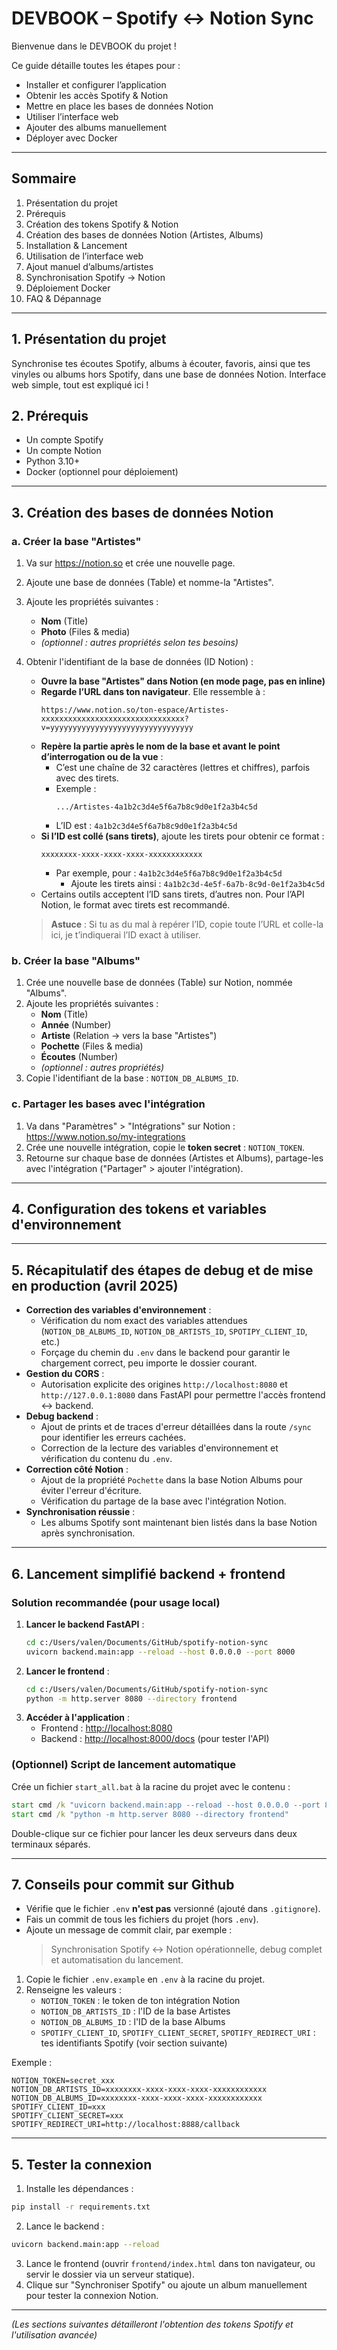# DEVBOOK – Spotify ↔️ Notion Sync

Bienvenue dans le DEVBOOK du projet !

Ce guide détaille toutes les étapes pour :
- Installer et configurer l’application
- Obtenir les accès Spotify & Notion
- Mettre en place les bases de données Notion
- Utiliser l’interface web
- Ajouter des albums manuellement
- Déployer avec Docker

---

## Sommaire
1. Présentation du projet
2. Prérequis
3. Création des tokens Spotify & Notion
4. Création des bases de données Notion (Artistes, Albums)
5. Installation & Lancement
6. Utilisation de l’interface web
7. Ajout manuel d’albums/artistes
8. Synchronisation Spotify → Notion
9. Déploiement Docker
10. FAQ & Dépannage

---

## 1. Présentation du projet
Synchronise tes écoutes Spotify, albums à écouter, favoris, ainsi que tes vinyles ou albums hors Spotify, dans une base de données Notion. Interface web simple, tout est expliqué ici !

## 2. Prérequis
- Un compte Spotify
- Un compte Notion
- Python 3.10+
- Docker (optionnel pour déploiement)

---

## 3. Création des bases de données Notion

### a. Créer la base "Artistes"
1. Va sur https://notion.so et crée une nouvelle page.
2. Ajoute une base de données (Table) et nomme-la "Artistes".
3. Ajoute les propriétés suivantes :
   - **Nom** (Title)
   - **Photo** (Files & media)
   - *(optionnel : autres propriétés selon tes besoins)*
4. Obtenir l'identifiant de la base de données (ID Notion) :
   - **Ouvre la base "Artistes" dans Notion (en mode page, pas en inline)**
   - **Regarde l’URL dans ton navigateur**. Elle ressemble à :
     ```
     https://www.notion.so/ton-espace/Artistes-xxxxxxxxxxxxxxxxxxxxxxxxxxxxxxxx?v=yyyyyyyyyyyyyyyyyyyyyyyyyyyyyyyy
     ```
   - **Repère la partie après le nom de la base et avant le point d’interrogation ou de la vue** :
     - C’est une chaîne de 32 caractères (lettres et chiffres), parfois avec des tirets.
     - Exemple :
       ```
       .../Artistes-4a1b2c3d4e5f6a7b8c9d0e1f2a3b4c5d
       ```
     - L’ID est : `4a1b2c3d4e5f6a7b8c9d0e1f2a3b4c5d`
   - **Si l’ID est collé (sans tirets)**, ajoute les tirets pour obtenir ce format :
     ```
     xxxxxxxx-xxxx-xxxx-xxxx-xxxxxxxxxxxx
     ```
     - Par exemple, pour : `4a1b2c3d4e5f6a7b8c9d0e1f2a3b4c5d`
       - Ajoute les tirets ainsi :
         `4a1b2c3d-4e5f-6a7b-8c9d-0e1f2a3b4c5d`
   - Certains outils acceptent l’ID sans tirets, d’autres non. Pour l’API Notion, le format avec tirets est recommandé.

   > **Astuce** : Si tu as du mal à repérer l’ID, copie toute l’URL et colle-la ici, je t’indiquerai l’ID exact à utiliser.

### b. Créer la base "Albums"
1. Crée une nouvelle base de données (Table) sur Notion, nommée "Albums".
2. Ajoute les propriétés suivantes :
   - **Nom** (Title)
   - **Année** (Number)
   - **Artiste** (Relation → vers la base "Artistes")
   - **Pochette** (Files & media)
   - **Écoutes** (Number)
   - *(optionnel : autres propriétés)*
3. Copie l'identifiant de la base : `NOTION_DB_ALBUMS_ID`.

### c. Partager les bases avec l'intégration
1. Va dans "Paramètres" > "Intégrations" sur Notion : https://www.notion.so/my-integrations
2. Crée une nouvelle intégration, copie le **token secret** : `NOTION_TOKEN`.
3. Retourne sur chaque base de données (Artistes et Albums), partage-les avec l'intégration ("Partager" > ajouter l'intégration).

---

## 4. Configuration des tokens et variables d'environnement

---

## 5. Récapitulatif des étapes de debug et de mise en production (avril 2025)

- **Correction des variables d'environnement** :
    - Vérification du nom exact des variables attendues (`NOTION_DB_ALBUMS_ID`, `NOTION_DB_ARTISTS_ID`, `SPOTIPY_CLIENT_ID`, etc.)
    - Forçage du chemin du `.env` dans le backend pour garantir le chargement correct, peu importe le dossier courant.
- **Gestion du CORS** :
    - Autorisation explicite des origines `http://localhost:8080` et `http://127.0.0.1:8080` dans FastAPI pour permettre l'accès frontend ↔ backend.
- **Debug backend** :
    - Ajout de prints et de traces d'erreur détaillées dans la route `/sync` pour identifier les erreurs cachées.
    - Correction de la lecture des variables d'environnement et vérification du contenu du `.env`.
- **Correction côté Notion** :
    - Ajout de la propriété `Pochette` dans la base Notion Albums pour éviter l'erreur d'écriture.
    - Vérification du partage de la base avec l'intégration Notion.
- **Synchronisation réussie** :
    - Les albums Spotify sont maintenant bien listés dans la base Notion après synchronisation.

---

## 6. Lancement simplifié backend + frontend

### Solution recommandée (pour usage local)

1. **Lancer le backend FastAPI** :
   ```sh
   cd c:/Users/valen/Documents/GitHub/spotify-notion-sync
   uvicorn backend.main:app --reload --host 0.0.0.0 --port 8000
   ```
2. **Lancer le frontend** :
   ```sh
   cd c:/Users/valen/Documents/GitHub/spotify-notion-sync
   python -m http.server 8080 --directory frontend
   ```
3. **Accéder à l'application** :
   - Frontend : [http://localhost:8080](http://localhost:8080)
   - Backend : [http://localhost:8000/docs](http://localhost:8000/docs) (pour tester l'API)

### (Optionnel) Script de lancement automatique

Crée un fichier `start_all.bat` à la racine du projet avec le contenu :
```bat
start cmd /k "uvicorn backend.main:app --reload --host 0.0.0.0 --port 8000"
start cmd /k "python -m http.server 8080 --directory frontend"
```
Double-clique sur ce fichier pour lancer les deux serveurs dans deux terminaux séparés.

---

## 7. Conseils pour commit sur Github

- Vérifie que le fichier `.env` **n'est pas** versionné (ajouté dans `.gitignore`).
- Fais un commit de tous les fichiers du projet (hors `.env`).
- Ajoute un message de commit clair, par exemple :
  > Synchronisation Spotify ↔ Notion opérationnelle, debug complet et automatisation du lancement.

1. Copie le fichier `.env.example` en `.env` à la racine du projet.
2. Renseigne les valeurs :
   - `NOTION_TOKEN` : le token de ton intégration Notion
   - `NOTION_DB_ARTISTS_ID` : l'ID de la base Artistes
   - `NOTION_DB_ALBUMS_ID` : l'ID de la base Albums
   - `SPOTIFY_CLIENT_ID`, `SPOTIFY_CLIENT_SECRET`, `SPOTIFY_REDIRECT_URI` : tes identifiants Spotify (voir section suivante)

Exemple :
```env
NOTION_TOKEN=secret_xxx
NOTION_DB_ARTISTS_ID=xxxxxxxx-xxxx-xxxx-xxxx-xxxxxxxxxxxx
NOTION_DB_ALBUMS_ID=xxxxxxxx-xxxx-xxxx-xxxx-xxxxxxxxxxxx
SPOTIFY_CLIENT_ID=xxx
SPOTIFY_CLIENT_SECRET=xxx
SPOTIFY_REDIRECT_URI=http://localhost:8888/callback
```

---

## 5. Tester la connexion

1. Installe les dépendances :
```bash
pip install -r requirements.txt
```
2. Lance le backend :
```bash
uvicorn backend.main:app --reload
```
3. Lance le frontend (ouvrir `frontend/index.html` dans ton navigateur, ou servir le dossier via un serveur statique).
4. Clique sur "Synchroniser Spotify" ou ajoute un album manuellement pour tester la connexion Notion.

---

*(Les sections suivantes détailleront l'obtention des tokens Spotify et l'utilisation avancée)*
